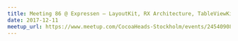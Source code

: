 ```yaml
---
title: Meeting 86 @ Expressen – LayoutKit, RX Architecture, TableViewKit
date: 2017-12-11
meetup_url: https://www.meetup.com/CocoaHeads-Stockholm/events/245409083/
---
```

